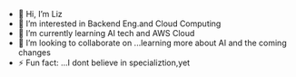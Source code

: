 - 👋 Hi, I’m Liz
- 👀 I’m interested in Backend Eng.and Cloud Computing
- 🌱 I’m currently learning AI tech and AWS Cloud                                                        
- 💞️ I’m looking to collaborate on ...learning more about AI and the coming changes
- ⚡ Fun fact: ...I dont believe in specializtion,yet

<!---
Liz-n-w/Liz-n-w is a ✨ special ✨ repository because its `README.md` (this file) appears on your GitHub profile.
You can click the Preview link to take a look at your changes.
--->
